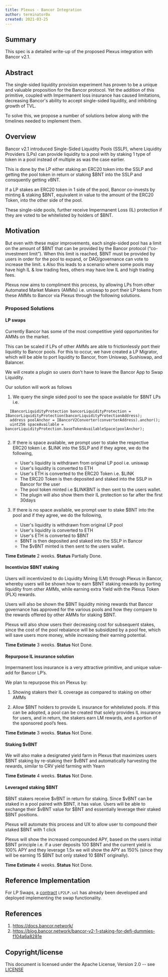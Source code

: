 ```yaml
---
title: Plexus - Bancor Integration
author: terminator0x 
created: 2021-03-25
---
```


## Summary

This spec is a detailed write-up of the proposed Plexus integration with Bancor v2.1.

## Abstract

The single-sided liquidity provision experiment has proven to be a unique and valuable proposition for the Bancor protocol. Yet the addition of this primitive, coupled with Impermanent loss insurance has caused limitations, decreasing Bancor's ability to accept single-sided liquidity, and inhibiting growth of TVL.

To solve this, we propose a number of solutions below along with the timelines needed to implement them.

## Overview

Bancor v2.1 introduced Single-Sided Liquidity Pools (SSLP), where Liquidity Providers (LPs) can provide liquidity to a pool with by staking 1 type of token in a pool instead of multiple as was the case earlier. 

This is done by the LP either staking an ERC20 token into the SSLP and getting the pool token in return or staking $BNT into the SSLP and consquently getting $v$BNT. 

If a LP stakes an ERC20 token in 1 side of the pool, Bancor co-invests by minting & staking $BNT, equivalent in value to the amount of the ERC20 Token, into the other side of the pool.

These single-side pools, further receive Impermanent Loss (IL) protection if they are voted to be whitelisted by holders of $BNT.

## Motivation

But even with these major improvements, each single-sided pool has a limit on the amount of $BNT that can be provided by the Bancor protocol (“co-investment limit”). When this limit is reached, $BNT must be provided by users in order for the pool to expand, or DAO/governance can vote to increase the limit.
s
Also this leads to a scenario where some pools may have high IL & low trading fees, others may have low IL and high trading fees.

Plexus now aims to compliment this process, by allowing LPs from other Automated Market Makers (AMMs) i.e. uniswap to port their LP tokens from these AMMs to Bancor via Plexus through the following solutions.

### Proposed Solutions 

#### LP swaps

Currently Bancor has some of the most competitive yield opportunities for AMMs on the market. 

This can be scaled if LPs of other AMMs are able to frictionlessly port their liquidity to Bancor pools. For this to occur, we have created a LP Migrator, which will be able to port liquidity to Bancor, from Uniswap, Sushiswap, and Balancer. 

We will create a plugin so users don't have to leave the Bancor App to Swap Liquidity. 

Our solution will work as follows

1. We query the single sided pool to see the space available for $BNT LPs i.e.

```
  IBancorLiquidityProtection bancorLiquidityProtection = IBancorLiquidityProtection(bancorLiquidityProtectionAddress);
  address poolAnchor = IBancorV2Converter(converterAddress).anchor();
  uint256 spaceAvailable = bancorLiquidityProtection.baseTokenAvailableSpace(poolAnchor);
  
```
2. If there is space available, we prompt user to stake the respective ERC20 token i.e. $LINK into the SSLP and if they agree, we do the following,
    - User's liquidity is withdrawn from original LP pool i.e. uniswap
    - User's liquidity is converted to ETH 
    - User's ETH is converted to the ERC20 Token i.e. $LINK
    - The ERC20 Token is then deposited and staked into the SSLP in Bancor for the user
    - The pool token minted i.e $LINKBNT is then sent to the users wallet.
    - The plugin will also show them their IL protection so far after the first 30days

3. If there is no space available, we prompt user to stake $BNT into the pool and if they agree, we do the following,
    - User's liquidity is withdrawn from original LP pool 
    - User's liquidity is converted to ETH 
    - User's ETH is converted to $BNT
    - $BNT is then deposited and staked into the SSLP in Bancor 
    - The $vBNT minted is then sent to the users wallet.

**Time Estimate** 2 weeks.
**Status** Partially Done.

#### Incentivize $BNT staking 

Users will incentivized to do Liquidity Mining (LM) through Plexus in Bancor, whereby users will be shown how to earn $BNT staking rewards by porting liquidity from other AMMs, while earning extra Yield with the Plexus Token (PLX) rewards.

Users will also be shown the $BNT liquidity mining rewards that Bancor governance has approved for the various pools and how they compare to the rewards offered by other AMMs for staking $BNT.

Plexus will also show users their decreasing cost for subsequent stakes, since the cost of the pool rebalance will be subsidized by a pool fee, which will save users more money, while increasing their earning potential.

**Time Estimate** 3 weeks.
**Status** Not Done.

#### Repurpose IL insurance solution 

Impermanent loss insurance is a very attractive primitive, and unique value-add for Bancor LP’s. 

We plan to repurpose this on Plexus by: 

1. Showing stakers their IL coverage as compared to staking on other AMMs

2. Allow $BNT holders to provide IL insurance for whitelisted pools. If this can be adopted, a pool can be created that solely provides IL insurance for users, and in return, the stakers earn LM rewards, and a portion of the sponsored pool’s fees.

**Time Estimate** 3 weeks.
**Status** Not Done.

#### Staking $vBNT

We will also make a designated yield farm in Plexus that maximizes users $BNT staking by re-staking their $vBNT and automatically harvesting the rewards, similar to CRV yield farming with Yearn

**Time Estimate** 4 weeks.
**Status** Not Done.

#### Leveraged staking $BNT 

$BNT stakers receive $vBNT in return for staking. Since $vBNT can be staked in a pool paired with $BNT, it has value. Users will be able to exchange their $vBNT value for $BNT and essentially leverage their staked $BNT positions.

Plexus will automate this process and UX to allow user to compound their staked $BNT with 1 click

Plexus will show the increased compounded APY, based on the users initial $BNT principle i.e. if a user deposits 100 $BNT and the current yield is 100% APY and they leverage 1.5x we will show the APY as 150% (since they will be earning 15 $BNT but only staked 10 $BNT originally).

**Time Estimate** 4 weeks.
**Status** Not Done.


## Reference Implementation

For LP Swaps, a [contract](https://github.com/plexus-money/contracts/blob/master/contracts/LP2LP.sol) `LP2LP.sol` has already been developed and deployed implementing the swap functionality.

## References

1. https://docs.bancor.network/
2. https://blog.bancor.network/bancor-v2-1-staking-for-defi-dummies-f104a6a8281e

## Copyright/license

This document is licensed under the Apache License, Version 2.0 -- see [LICENSE](https://www.apache.org/licenses/LICENSE-2.0)




